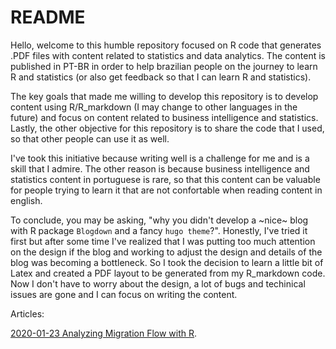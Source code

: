 # README

Hello, welcome to this humble repository focused on R code that generates
.PDF files with content related to statistics and data analytics. The content
is published in PT-BR in order to help brazilian people on the journey to learn
R and statistics (or also get feedback so that I can learn R and statistics).

The key goals that made me willing to develop this repository is to develop content
using R/R_markdown (I may change to other languages in the future) and focus on content
related to business intelligence and statistics. Lastly, the other objective for this repository
is to share the code that I used, so that other people can use it as well.

I've took this initiative because writing well is a challenge for me and is a skill that
I admire. The other reason is because business intelligence and statistics content in portuguese
is rare, so that this content can be valuable for people trying to learn it that are not
confortable when reading content in english.

To conclude, you may be asking, "why you didn't develop a ~nice~ blog with R package ```Blogdown``` and
a fancy ```hugo theme```?". Honestly, I've tried it first but after some time I've realized that I was
putting too much attention on the design if the blog and working to adjust the design and details of the blog
was becoming a bottleneck. So I took the decision to learn a little bit of Latex and created a PDF layout
to be generated from my R_markdown code. Now I don't have to worry about the design, a lot of
bugs and techinical issues are gone and I can focus on writing the content.

Articles:

[2020-01-23 Analyzing Migration Flow with R](https://github.com/FranciscoPiccolo/franciscopiccolo.github.io/blob/master/PDFs/2020-01-23%20Analyzing%20Migration%20Flow%20With%20R.pdf).
